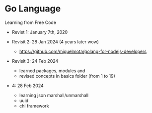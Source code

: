 # Go Language

Learning from Free Code

- Revist 1: January 7th, 2020

- Revisit 2: 28 Jan 2024 (4 years later wow)
  - https://github.com/miguelmota/golang-for-nodejs-developers

- Revisit 3: 24 Feb 2024
  - learned packages, modules and 
  - revised concepts in basics folder (from 1 to 19)

- 4: 28 Feb 2024
  - learning json marshall/unmarshall
  - uuid
  - chi framework
